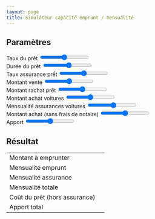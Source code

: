 ```yaml
---
layout: page
title: Simulateur capacité emprunt / mensualité
---
```

<div class="container-fluid">
<div class="row">
<div class="col">
<h2>Paramètres</h2>
<form>
<div class="form-group range-wrap">
<label for="formRate">Taux du prêt</label>
<input type="range" class="form-control-range" id="formRate" min="0" max="2" step="0.1">
<output class="bubble"></output>
</div>

<div class="form-group range-wrap">
<label for="formDuration">Durée du prêt</label>
<input type="range" class="form-control-range" id="formDuration" min="5" max="20" step="1">
<output class="bubble"></output>
</div>

<div class="form-group range-wrap">
<label for="formAssurRate">Taux assurance prết</label>
<input type="range" class="form-control-range" id="formAssurRate" min="0" max="1" step="0.1">
<output class="bubble"></output>
</div>

<div class="form-group range-wrap">
<label for="formVente">Montant vente</label>
<input type="range" class="form-control-range" id="formVente" min="750000" max="900000" step="5000">
<output class="bubble"></output>
</div>

<div class="form-group range-wrap">
<label for="formRachat">Montant rachat prêt</label>
<input type="range" class="form-control-range" id="formRachat" min="370000" max="470000" step="5000">
<output class="bubble"></output>
</div>

<div class="form-group range-wrap">
<label for="formVoitures">Montant achat voitures</label>
<input type="range" class="form-control-range" id="formVoitures" min="50000" max="100000" step="1000">
<output class="bubble"></output>
</div>

<div class="form-group range-wrap">
<label for="formAssurVoitures">Mensualité assurances voitures</label>
<input type="range" class="form-control-range" id="formAssurVoitures" min="50" max="200" step="10">
<output class="bubble"></output>
</div>

<div class="form-group range-wrap">
<label for="formAchat">Montant achat (sans frais de notaire)</label>
<input type="range" class="form-control-range" id="formAchat" min="400000" max="650000" step="5000">
<output class="bubble"></output>
</div>

<div class="form-group range-wrap">
<label for="formApport">Apport</label>
<input type="range" class="form-control-range" id="formApport" min="0" max="100000" step="5000">
<output class="bubble"></output>
</div>

</form>
</div>
<div class="col">
<h2>Résultat</h2>
<table class="table">
<tr><td>Montant à emprunter</td><td><span id="montant"></span></td></tr>
<tr>
<td>Mensualité emprunt</td><td><span id="result"></span></td>
</tr>
<tr><td>Mensualité assurance</td><td><span id="monthAssur"></span></td></tr>
<tr id="trTotal"><td>Mensualité totale</td><td><span id="total"></span></td></tr>
<tr><td>Coût du prêt (hors assurance)</td><td><span id="cost"></span></td></tr>
  <tr><td>Apport total</td><td><span id="apporttotal"></span></td></tr>
</table>

</div>
</div>
</div>
